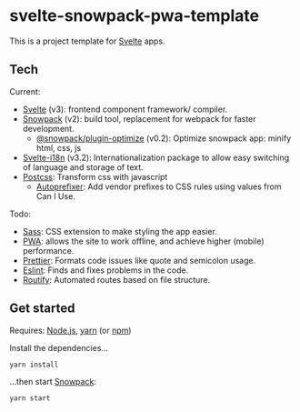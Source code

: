 # svelte-snowpack-pwa-template

This is a project template for [Svelte](https://svelte.dev) apps.

## Tech
Current:
- [Svelte](https://svelte.dev) (v3): frontend component framework/ compiler.
- [Snowpack](https://snowpack.dev) (v2): build tool, replacement for webpack for faster development.
  - [@snowpack/plugin-optimize](https://github.com/snowpackjs/snowpack/tree/master/plugins/plugin-optimize) (v0.2): Optimize snowpack app: minify html, css, js
- [Svelte-i18n](https://github.com/kaisermann/svelte-i18n) (v3.2): Internationalization package to allow easy switching of language and storage of text.
- [Postcss](https://postcss.org/): Transform css with javascript
    - [Autoprefixer](https://github.com/postcss/autoprefixer): Add vendor prefixes to CSS rules using values from Can I Use.

Todo:
- [Sass](https://www.sass-lang.com/): CSS extension to make styling the app easier.
- [PWA](https://en.wikipedia.org/wiki/Progressive_web_applications): allows the site to work offline, and achieve higher (mobile) performance.
- [Prettier](https://prettier.io/): Formats code issues like quote and semicolon usage.
- [Eslint](https://eslint.org/): Finds and fixes problems in the code.
- [Routify](https://routify.dev/): Automated routes based on file structure.  

## Get started
Requires: [Node.js](https://nodejs.org), [yarn](https://classic.yarnpkg.com/en/docs/install/) (or [npm](https://www.npmjs.com/get-npm))

Install the dependencies...

```bash
yarn install
```

...then start [Snowpack](https://snowpack.dev):

```bash
yarn start
```

